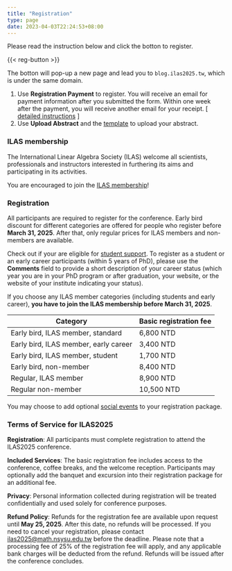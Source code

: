```yaml
---
title: "Registration"
type: page
date: 2023-04-03T22:24:53+08:00
---
```


Please read the instruction below and click the botton to register.

{{< reg-button >}}

The botton will pop-up a new page and lead you to `blog.ilas2025.tw`, which 
is under the same domain.

1. Use **Registration Payment** to register.  You will receive an email for 
payment information after you submitted the form.  Within one week after the 
payment, you will receive another email for your receipt.
[ [detailed instructions](/files/registration-payment-instructions.pdf) ]
2. Use **Upload Abstract** and the [template](/files/abstract-template.tex) to 
upload your abstract.  



<!-- ```tex
You may type $\TeX$ code
in your title and abstract.  You may assume the `amsmath` package is loaded and 
only copy and paste the content of your abstract to the form.

\documentclass{article}
\usepackage{amsmath}

\begin{document}
% paste only this part to the abstract.
\end{document}
``` -->


### ILAS membership

The International Linear Algebra Society (ILAS) welcome all scientists, 
professionals and instructors interested in furthering its aims and 
participating in its activities.

You are encouraged to join the [ILAS membership](https://ilasic.org/join-ilas/)!

### Registration

All participants are required to register for the conference.  Early bird 
discount for different categories are offered for people who register before 
**March 31, 2025**.  After that, only regular prices for ILAS members and 
non-members are available.  

Check out if your are eligible for [student support](student-support/).
To register as a student or an early career participants 
(within 5 years of PhD), please use the **Comments** field to provide a short 
description of your career status (which year you are in your PhD program 
or after graduation, your website, or the website of your institute 
indicating your status).  

If you choose any ILAS member categories (including students and early career), 
**you have to join the ILAS membership before March 31, 2025**. 

| Category                              | Basic registration fee |
| ------------------------------------- | ---------------------- |
| Early bird, ILAS member, standard     | 6,800 NTD             |
| Early bird, ILAS member, early career | 3,400 NTD             |
| Early bird, ILAS member, student      | 1,700 NTD             |
| Early bird, non-member                | 8,400 NTD             |
| Regular, ILAS member                  | 8,900 NTD             |
| Regular non-member                    | 10,500 NTD            |

You may choose to add optional [social events](social/) to your registration 
package.

### Terms of Service for ILAS2025

**Registration**: All participants must complete registration to attend the 
ILAS2025 conference.

**Included Services**: The basic registration fee includes access to the 
conference, coffee breaks, and the welcome reception. Participants may 
optionally add the banquet and excursion into their registration package for 
an additional fee.

**Privacy**: Personal information collected during registration will be treated 
confidentially and used solely for conference purposes.

**Refund Policy**: Refunds for the registration fee are available upon request 
until **May 25, 2025**. After this date, no refunds will be processed. 
If you need to cancel your registration, please contact 
ilas2025@math.nsysu.edu.tw before the deadline. Please note that a processing 
fee of 25% of the registration fee will apply, and any applicable bank charges 
will be deducted from the refund. Refunds will be issued after the conference 
concludes.
